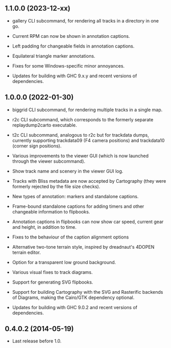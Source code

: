 ## 1.1.0.0 (2023-12-xx)

* gallery CLI subcommand, for rendering all tracks in a directory in one
  go.

* Current RPM can now be shown in annotation captions.

* Left padding for changeable fields in annotation captions.

* Equilateral triangle marker annotations.

* Fixes for some Windows-specific minor annoyances.

* Updates for building with GHC 9.x.y and recent versions of
  dependencies.

## 1.0.0.0 (2022-01-30)

* biggrid CLI subcommand, for rendering multiple tracks in a single map.

* r2c CLI subcommand, which corresponds to the formerly separate
  replaydump2carto executable.

* t2c CLI subcommand, analogous to r2c but for trackdata dumps,
  currently supporting trackdata09 (F4 camera positions) and trackdata10
  (corner sign positions).

* Various improvements to the viewer GUI (which is now launched through 
  the viewer subcommand).

* Show track name and scenery in the viewer GUI log. 

* Tracks with Bliss metadata are now accepted by Cartography (they were
  formerly rejected by the file size checks).

* New types of annotation: markers and standalone captions.

* Frame-bound standalone captions for adding timers and other changeable
  information to flipbooks.

* Annotation captions in flipbooks can now show car speed, current gear
  and height, in addition to time.

* Fixes to the behaviour of the caption alignment options

* Alternative two-tone terrain style, inspired by dreadnaut's 4DOPEN
  terrain editor.

* Option for a transparent low ground background.

* Various visual fixes to track diagrams.

* Support for generating SVG flipbooks.

* Support for building Cartography with the SVG and Rasterific backends
  of Diagrams, making the Cairo/GTK dependency optional.

* Updates for building with GHC 9.0.2 and recent versions of
  dependencies. 

## 0.4.0.2 (2014-05-19)

* Last release before 1.0.
